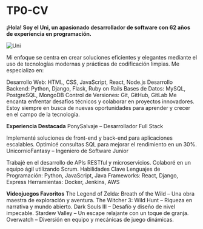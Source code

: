 # TP0-CV


**¡Hola! Soy el Uni, un apasionado desarrollador de software con 62 años de experiencia en programación.**

![Uni](https://img2.freepnges.com/20190713/xhg/kisspng-github-unicorn-javascript-node-js-angry-emoji-clipart-unicorn-nuclear-badasses-p-5d29b323dfac07.8281494715630139239162.jpg)

Mi enfoque se centra en crear soluciones eficientes y elegantes mediante el uso de tecnologías modernas y prácticas de codificación limpias. Me especializo en:

Desarrollo Web: HTML, CSS, JavaScript, React, Node.js
Desarrollo Backend: Python, Django, Flask, Ruby on Rails
Bases de Datos: MySQL, PostgreSQL, MongoDB
Control de Versiones: Git, GitHub, GitLab
Me encanta enfrentar desafíos técnicos y colaborar en proyectos innovadores. Estoy siempre en busca de nuevas oportunidades para aprender y crecer en el campo de la tecnología.

**Experiencia Destacada**
PonySalvaje – Desarrollador Full Stack

Implementé soluciones de front-end y back-end para aplicaciones escalables.
Optimicé consultas SQL para mejorar el rendimiento en un 30%.
UnicornioFantasy – Ingeniero de Software Junior

Trabajé en el desarrollo de APIs RESTful y microservicios.
Colaboré en un equipo ágil utilizando Scrum.
Habilidades Clave
Lenguajes de Programación: Python, JavaScript, Java
Frameworks: React, Django, Express
Herramientas: Docker, Jenkins, AWS


**Videojuegos Favoritos**
The Legend of Zelda: Breath of the Wild – Una obra maestra de exploración y aventura.
The Witcher 3: Wild Hunt – Riqueza en narrativa y mundo abierto.
Dark Souls III – Desafío y diseño de nivel impecable.
Stardew Valley – Un escape relajante con un toque de granja.
Overwatch – Diversión en equipo y mecánicas de juego dinámicas.